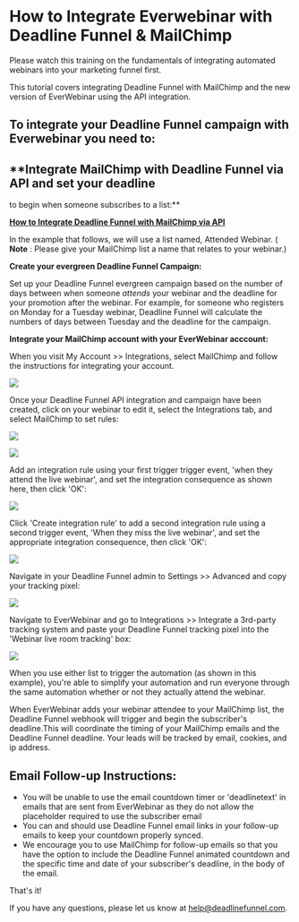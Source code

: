 # How to Integrate Everwebinar with Deadline Funnel & MailChimp

Please watch this training on the fundamentals of integrating automated webinars into your marketing funnel first.

This tutorial covers integrating Deadline Funnel with MailChimp and the new version of EverWebinar using the API integration.

## To integrate your Deadline Funnel campaign with Everwebinar you need to:

## \*\*Integrate MailChimp with Deadline Funnel via API and set your deadline

to begin when someone subscribes to a list:\*\*

[**How to Integrate Deadline Funnel with MailChimp via API**](http://documentation.deadlinefunnel.com/article/354-how-to-integrate-%20deadline-funnel-with-mailchimp-api)

In the example that follows, we will use a list named, Attended Webinar. \( **Note** : Please give your MailChimp list a name that relates to your webinar.\)

**Create your evergreen Deadline Funnel Campaign:**

Set up your Deadline Funnel evergreen campaign based on the number of days between when someone _attends_ your webinar and the deadline for your promotion after the webinar. For example, for someone who registers on Monday for a Tuesday webinar, Deadline Funnel will calculate the numbers of days between Tuesday and the deadline for the campaign.

**Integrate your MailChimp account with your EverWebinar acccount:**

When you visit My Account &gt;&gt; Integrations, select MailChimp and follow the instructions for integrating your account.

![](https://s3.amazonaws.com/helpscout.net/docs/assets/53974d6ce4b0c76107b109d1/images/5e4ede372c7d3a7e9ae81114/file-cPtSKo22N3.jpg)

Once your Deadline Funnel API integration and campaign have been created, click on your webinar to edit it, select the Integrations tab, and select MailChimp to set rules:

![](https://s3.amazonaws.com/helpscout.net/docs/assets/53974d6ce4b0c76107b109d1/images/5e4ede4b04286364bc95a560/file-VOgXPoSLfH.jpg)

![](https://s3.amazonaws.com/helpscout.net/docs/assets/53974d6ce4b0c76107b109d1/images/5e4ede5c04286364bc95a562/file-flMGvmBEBl.jpg)

Add an integration rule using your first trigger trigger event, 'when they attend the live webinar', and set the integration consequence as shown here, then click 'OK':

![](https://s3.amazonaws.com/helpscout.net/docs/assets/53974d6ce4b0c76107b109d1/images/5e4ede832c7d3a7e9ae8111d/file-gWSbWuHqJr.jpg)

Click 'Create integration rule' to add a second integration rule using a second trigger event, 'When they miss the live webinar', and set the appropriate integration consequence, then click 'OK':

![](https://s3.amazonaws.com/helpscout.net/docs/assets/53974d6ce4b0c76107b109d1/images/5e4ede962c7d3a7e9ae81120/file-kAGp06tHsV.jpg)

Navigate in your Deadline Funnel admin to Settings &gt;&gt; Advanced and copy your tracking pixel:

![](https://s3.amazonaws.com/helpscout.net/docs/assets/53974d6ce4b0c76107b109d1/images/5e4edeb004286364bc95a569/file-wTa0Fdwodn.jpg)

Navigate to EverWebinar and go to Integrations &gt;&gt; Integrate a 3rd-party tracking system and paste your Deadline Funnel tracking pixel into the 'Webinar live room tracking' box:

![](https://s3.amazonaws.com/helpscout.net/docs/assets/53974d6ce4b0c76107b109d1/images/5e4edec504286364bc95a56d/file-78LoyOW7S9.jpg)

When you use either list to trigger the automation \(as shown in this example\), you're able to simplify your automation and run everyone through the same automation whether or not they actually attend the webinar.

When EverWebinar adds your webinar attendee to your MailChimp list, the Deadline Funnel webhook will trigger and begin the subscriber's deadline.This will coordinate the timing of your MailChimp emails and the Deadline Funnel deadline. Your leads will be tracked by email, cookies, and ip address.

## Email Follow-up Instructions:

* You will be unable to use the email countdown timer or 'deadlinetext' in emails that are sent from EverWebinar as they do not allow the placeholder required to use the subscriber email
* You can and should use Deadline Funnel email links in your follow-up emails to keep your countdown properly synced.
* We encourage you to use MailChimp for follow-up emails so that you have the option to include the Deadline Funnel animated countdown and the specific time and date of your subscriber's deadline, in the body of the email.

That's it!

If you have any questions, please let us know at [help@deadlinefunnel.com](mailto:mailto:help@deadlinefunnel.com).

